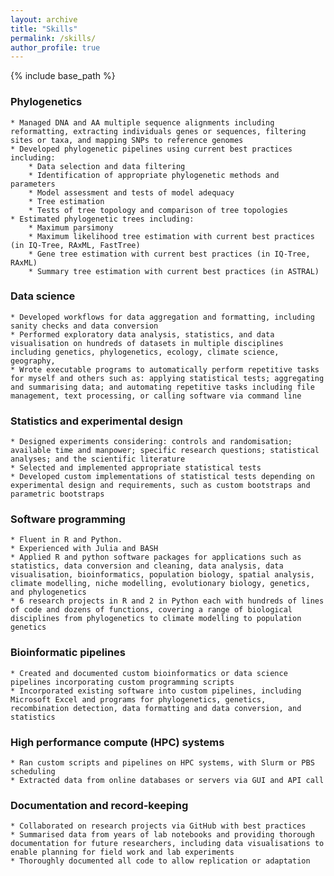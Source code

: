 ```yaml
---
layout: archive
title: "Skills"
permalink: /skills/
author_profile: true
---
```


{% include base_path %}

### Phylogenetics

    * Managed DNA and AA multiple sequence alignments including reformatting, extracting individuals genes or sequences, filtering sites or taxa, and mapping SNPs to reference genomes
    * Developed phylogenetic pipelines using current best practices including:
        * Data selection and data filtering
        * Identification of appropriate phylogenetic methods and parameters
        * Model assessment and tests of model adequacy
        * Tree estimation
        * Tests of tree topology and comparison of tree topologies
    * Estimated phylogenetic trees including:
        * Maximum parsimony
        * Maximum likelihood tree estimation with current best practices (in IQ-Tree, RAxML, FastTree)
        * Gene tree estimation with current best practices (in IQ-Tree, RAxML)
        * Summary tree estimation with current best practices (in ASTRAL)

### Data science

    * Developed workflows for data aggregation and formatting, including sanity checks and data conversion
    * Performed exploratory data analysis, statistics, and data visualisation on hundreds of datasets in multiple disciplines including genetics, phylogenetics, ecology, climate science, geography, 
    * Wrote executable programs to automatically perform repetitive tasks for myself and others such as: applying statistical tests; aggregating and summarising data; and automating repetitive tasks including file management, text processing, or calling software via command line

### Statistics and experimental design

    * Designed experiments considering: controls and randomisation; available time and manpower; specific research questions; statistical analyses; and the scientific literature
    * Selected and implemented appropriate statistical tests 
    * Developed custom implementations of statistical tests depending on experimental design and requirements, such as custom bootstraps and parametric bootstraps

### Software programming

    * Fluent in R and Python. 
    * Experienced with Julia and BASH
    * Applied R and python software packages for applications such as statistics, data conversion and cleaning, data analysis, data visualisation, bioinformatics, population biology, spatial analysis, climate modelling, niche modelling, evolutionary biology, genetics, and phylogenetics
    * 6 research projects in R and 2 in Python each with hundreds of lines of code and dozens of functions, covering a range of biological disciplines from phylogenetics to climate modelling to population genetics

### Bioinformatic pipelines

    * Created and documented custom bioinformatics or data science pipelines incorporating custom programming scripts
    * Incorporated existing software into custom pipelines, including Microsoft Excel and programs for phylogenetics, genetics, recombination detection, data formatting and data conversion, and statistics

### High performance compute (HPC) systems

    * Ran custom scripts and pipelines on HPC systems, with Slurm or PBS scheduling
    * Extracted data from online databases or servers via GUI and API call

### Documentation and record-keeping

    * Collaborated on research projects via GitHub with best practices
    * Summarised data from years of lab notebooks and providing thorough documentation for future researchers, including data visualisations to enable planning for field work and lab experiments
    * Thoroughly documented all code to allow replication or adaptation

